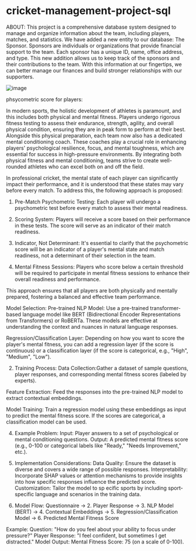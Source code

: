 # cricket-management-project-sql
ABOUT:
This  project is a comprehensive database system designed to manage and organize information about the team, including players, matches, and statistics. We have added a new entity to our database: The Sponsor. Sponsors are individuals or organizations that provide financial support to the team. Each sponsor has a unique ID, name, office address, and type. This new addition allows us to keep track of the sponsors and their contributions to the team. With this information at our fingertips, we can better manage our finances and build stronger relationships with our supporters.




![image](https://github.com/RAMANAN31/cricket-team-management-project-sql/assets/112418260/5ba88006-3a8e-4b40-9feb-6fe514e53bd0)

phsycometric score for players:

In modern sports, the holistic development of athletes is paramount, and this includes both physical and mental fitness. Players undergo rigorous fitness testing to assess their endurance, strength, agility, and overall physical condition, ensuring they are in peak form to perform at their best. Alongside this physical preparation, each team now also has a dedicated mental conditioning coach. These coaches play a crucial role in enhancing players' psychological resilience, focus, and mental toughness, which are essential for success in high-pressure environments. By integrating both physical fitness and mental conditioning, teams strive to create well-rounded athletes who can excel both on and off the field.


In professional cricket, the mental state of each player can significantly impact their performance, and it is understood that these states may vary before every match. To address this, the following approach is proposed:

1. Pre-Match Psychometric Testing: Each player will undergo a psychometric test before every match to assess their mental readiness.
  
2. Scoring System: Players will receive a score based on their performance in these tests. The score will serve as an indicator of their match readiness.

3. Indicator, Not Determinant: It's essential to clarify that the psychometric score will be an indicator of a player's mental state and match readiness, not a determinant of their selection in the team.

4. Mental Fitness Sessions: Players who score below a certain threshold will be required to participate in mental fitness sessions to enhance their overall readiness and performance.

This approach ensures that all players are both physically and mentally prepared, fostering a balanced and effective team performance.



Model Selection:
Pre-trained NLP Model:
Use a pre-trained transformer-based language model like BERT (Bidirectional Encoder Representations from Transformers) or RoBERTa. These models are effective at understanding the context and nuances in natural language responses.


Regression/Classification Layer:
Depending on how you want to score the player's mental fitness, you can add a regression layer (if the score is continuous) or a classification layer (if the score is categorical, e.g., "High", "Medium", "Low").


2. Training Process:
Data Collection:Gather a dataset of sample questions, player responses, and corresponding mental fitness scores (labeled by experts).


Feature Extraction:
Feed the responses into the pre-trained NLP model to extract contextual embeddings.


Model Training:
Train a regression model using these embeddings as input to predict the mental fitness score.
If the scores are categorical, a classification model can be used.


4. Example Problem:
Input: Player answers to a set of psychological or mental conditioning questions.
Output: A predicted mental fitness score (e.g., 0-100 or categorical labels like "Ready," "Needs Improvement," etc.).


6. Implementation Considerations:
Data Quality: Ensure the dataset is diverse and covers a wide range of possible responses.
Interpretability: Incorporate SHAP values or attention mechanisms to provide insights into how specific responses influence the predicted score.
Customization: Tailor the model to sp
ecific sports by including sport-specific language and scenarios in the training data.


8. Model Flow:
Questionnaire → 2. Player Response → 3. NLP Model (BERT) → 4. Contextual Embeddings → 5. Regression/Classification Model → 6. Predicted Mental Fitness Score


Example:
Question: "How do you feel about your ability to focus under pressure?"
Player Response: "I feel confident, but sometimes I get distracted."
Model Output: Mental Fitness Score: 75 (on a scale of 0-100).










